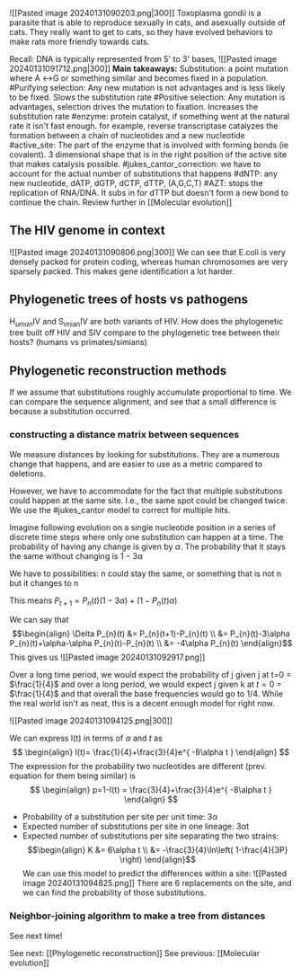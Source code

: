 ![[Pasted image 20240131090203.png|300]]
Toxoplasma gondii is a parasite that is able to reproduce sexually in cats, and asexually outside of cats. They really want to get to cats, so they have evolved behaviors to make rats more friendly towards cats. 

Recall:
	DNA is typically represented from 5' to 3' bases,
	 ![[Pasted image 20240131091712.png|300]]
 **Main takeaways:**
 Substitution:  a point mutation where A $\leftrightarrow$G or something similar and becomes fixed in a population.
 #Purifying selection:  Any new mutation is not advantages and is less likely to be fixed. Slows the substitution rate
 #Positive selection: Any mutation is advantages, selection drives the mutation to fixation. Increases the substitution rate
 #enzyme: protein catalyst, if something went at the natural rate it isn't fast enough. for example, reverse transcriptase catalyzes the formation between a chain of nucleotides and a new nucleotide
 #active_site: The part of the enzyme that is involved with forming bonds (ie covalent). 3 dimensional shape that is in the right position of the active site that makes catalysis possible.
 #jukes_cantor_correction: we have to account for the actual number of substitutions that happens
#dNTP: any new nucleotide, dATP, dGTP, dCTP, dTTP, (A,G,C,T)
#AZT: stops the replication of RNA/DNA. It subs in for dTTP but doesn't form a new bond to continue the chain. Review further in [[Molecular evolution]]

## The HIV genome in context
![[Pasted image 20240131090806.png|300]]
We can see that E.coli is very densely packed for protein coding, whereas human chromosomes are very sparsely packed. This makes gene identification a lot harder.  


## Phylogenetic trees of hosts vs pathogens

H$_{uman}$IV and S$_{\text{imian}}$IV are both variants of HIV. How does the phylogenetic tree built off HIV and SIV compare to the phylogenetic tree between their hosts? (humans vs primates/simians)

## Phylogenetic reconstruction methods

If we assume that substitutions roughly accumulate proportional to time. We can compare the sequence alignment, and see that a small difference is because a substitution occurred. 
### constructing a distance matrix between sequences
We measure distances by looking for substitutions. They are a numerous change that happens, and are easier to use as a metric compared to deletions. 

However, we have to accommodate for the fact that multiple substitutions could happen at the same site. I.e., the same spot could be changed twice.
We use the #jukes_cantor model to correct for multiple hits.

Imagine following evolution on a single nucleotide position in a series of discrete time steps where only one substitution can happen at a time. The probability of having any change is given by $\alpha$. The probability that it stays the same without changing is $1-3\alpha$ 

We have to possibilities: n could stay the same, or something that is not n but it changes to n 

This means $P_{t+1} = P_{n}(t)(1-3\alpha) + (1-P_{n}(t)\alpha)$

We can say that $$\begin{align}
\Delta P_{n}(t) &= P_{n}(t+1)-P_{n}(t) \\
&= P_{n}(t)-3\alpha P_{n}(t)+\alpha-\alpha P_{n}(t)-P_{n}(t) \\
&= -4\alpha P_{n}(t)
\end{align}$$
This gives us
![[Pasted image 20240131092917.png]]

Over a long time period, we would expect the probability of j given j at t=0 = $\frac{1}{4}$
and over a long period, we would expect j given k at $t=0$ = $\frac{1}{4}$
and that overall the base frequencies would go to 1/4.
While the real world isn't as neat, this is a decent enough model for right now.

![[Pasted image 20240131094125.png|300]]

We can express I(t) in terms of $\alpha \text{ and }t$
as 
$$
\begin{align}
I(t)= \frac{1}{4}+\frac{3}{4}e^{ -8\alpha t }
\end{align}
$$
The expression for the probability two nucleotides are different (prev. equation for them being similar) is
$$
\begin{align}
p=1-I(t) = \frac{3}{4}+\frac{3}{4}e^{ -8\alpha t }
\end{align}
$$
* Probability of a substitution per site per unit time: 3α  
* Expected number of substitutions per site in one lineage: 3αt  
* Expected number of substitutions per site separating the two strains:  
$$\begin{align}
K &= 6\alpha t \\
&= -\frac{3}{4}\ln\left( 1-\frac{4}{3P} \right)
\end{align}$$
We can use this model to predict the differences within a site:
![[Pasted image 20240131094825.png]]
There are 6 replacements on the site, and we can find the probability of those substitutions. 
### Neighbor-joining algorithm to make a tree from distances
See next time!

See next: [[Phylogenetic reconstruction]]
See previous: [[Molecular evolution]]

